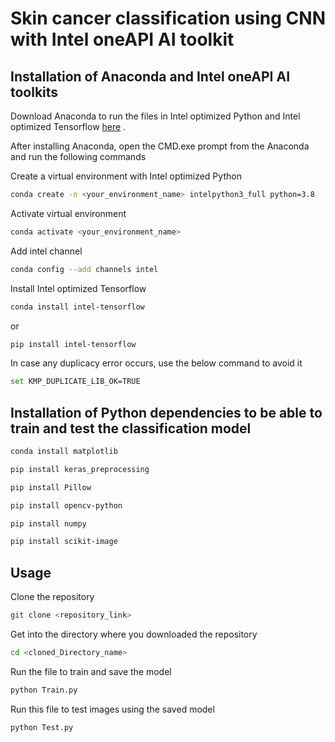 # Skin cancer classification using CNN with Intel oneAPI AI toolkit


## Installation of Anaconda and Intel oneAPI AI toolkits

Download Anaconda to run the files in Intel optimized Python and Intel optimized Tensorflow [here](https://www.anaconda.com/products/distribution) .

After installing Anaconda, open the CMD.exe prompt from the Anaconda and run the following commands

Create a virtual environment with Intel optimized Python
```bash
conda create -n <your_environment_name> intelpython3_full python=3.8
```

Activate virtual environment
```bash
conda activate <your_environment_name>
```

Add intel channel
```bash
conda config --add channels intel
```

Install Intel optimized Tensorflow
```bash
conda install intel-tensorflow
```
or
```bash
pip install intel-tensorflow
```

In case any duplicacy error occurs, use the below command to avoid it
```bash
set KMP_DUPLICATE_LIB_OK=TRUE
```

## Installation of Python dependencies to be able to train and test the classification model

```bash
conda install matplotlib
```

```bash
pip install keras_preprocessing
```

```bash
pip install Pillow
```

```bash
pip install opencv-python
```

```bash
pip install numpy
```

```bash
pip install scikit-image
```


## Usage

Clone the repository
```bash
git clone <repository_link>
```

Get into the directory where you downloaded the repository
```bash
cd <cloned_Directory_name>
```

Run the file to train and save the model
```bash
python Train.py
```

Run this file to test images using the saved model
```bash
python Test.py
```